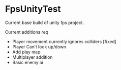 # FpsUnityTest

Current base build of unity fps project.

Current additions req
- Player movement currently ignores colliders [fixed]
- Player Can't look up/down
- Add play map
- Multiplayer addition
- Basic enemy ai
